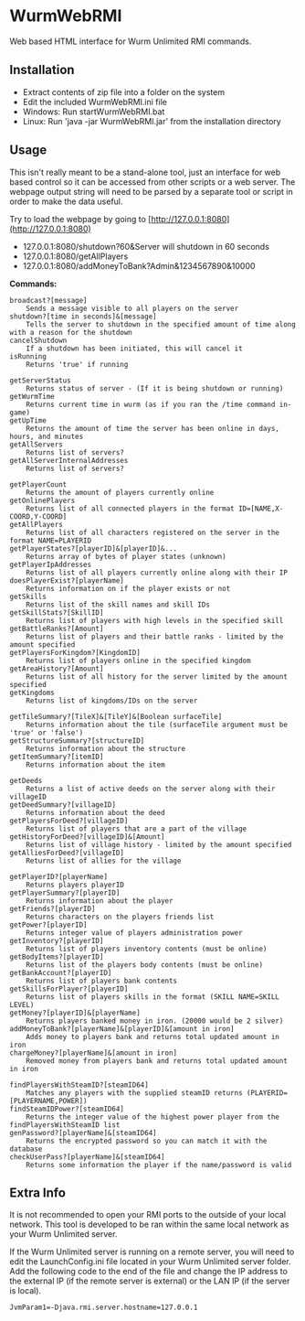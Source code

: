 # WurmWebRMI 
Web based HTML interface for Wurm Unlimited RMI commands.

## Installation
* Extract contents of zip file into a folder on the system
* Edit the included WurmWebRMI.ini file
* Windows: Run startWurmWebRMI.bat
* Linux: Run 'java -jar WurmWebRMI.jar' from the installation directory

## Usage
This isn't really meant to be a stand-alone tool, just an interface for web based control so it can be accessed from other scripts or a web server. The webpage output string will need to be parsed by a separate tool or script in order to make the data useful.

Try to load the webpage by going to [http://127.0.0.1:8080](http://127.0.0.1:8080)

* 127.0.0.1:8080/shutdown?60&Server will shutdown in 60 seconds
* 127.0.0.1:8080/getAllPlayers
* 127.0.0.1:8080/addMoneyToBank?Admin&1234567890&10000 

**Commands:**

```
broadcast?[message]
	Sends a message visible to all players on the server
shutdown?[time in seconds]&[message]
	Tells the server to shutdown in the specified amount of time along with a reason for the shutdown
cancelShutdown
	If a shutdown has been initiated, this will cancel it
isRunning
	Returns 'true' if running
	
getServerStatus
	Returns status of server - (If it is being shutdown or running)
getWurmTime
	Returns current time in wurm (as if you ran the /time command in-game)
getUpTime
	Returns the amount of time the server has been online in days, hours, and minutes
getAllServers
	Returns list of servers?
getAllServerInternalAddresses
	Returns list of servers?
	
getPlayerCount
	Returns the amount of players currently online
getOnlinePlayers
	Returns list of all connected players in the format ID=[NAME,X-COORD,Y-COORD]
getAllPlayers
	Returns list of all characters registered on the server in the format NAME=PLAYERID
getPlayerStates?[playerID]&[playerID]&...
	Returns array of bytes of player states (unknown)
getPlayerIpAddresses
	Returns list of all players currently online along with their IP
doesPlayerExist?[playerName]
	Returns information on if the player exists or not
getSkills
	Returns list of the skill names and skill IDs
getSkillStats?[SkillID]
	Returns list of players with high levels in the specified skill
getBattleRanks?[Amount]
	Returns list of players and their battle ranks - limited by the amount specified
getPlayersForKingdom?[KingdomID]
	Returns list of players online in the specified kingdom
getAreaHistory?[Amount]
	Returns list of all history for the server limited by the amount specified
getKingdoms
	Returns list of kingdoms/IDs on the server
	
getTileSummary?[TileX]&[TileY]&[Boolean surfaceTile]
	Returns information about the tile (surfaceTile argument must be 'true' or 'false')
getStructureSummary?[structureID]
	Returns information about the structure
getItemSummary?[itemID]
	Returns information about the item

getDeeds
	Returns a list of active deeds on the server along with their villageID
getDeedSummary?[villageID]
	Returns information about the deed
getPlayersForDeed?[villageID]
	Returns list of players that are a part of the village
getHistoryForDeed?[villageID]&[Amount]
	Returns list of village history - limited by the amount specified
getAlliesForDeed?[villageID]
	Returns list of allies for the village

getPlayerID?[playerName]
	Returns players playerID
getPlayerSummary?[playerID]
	Returns information about the player
getFriends?[playerID]
	Returns characters on the players friends list
getPower?[playerID]
	Returns integer value of players administration power
getInventory?[playerID]
	Returns list of players inventory contents (must be online)
getBodyItems?[playerID]
	Returns list of the players body contents (must be online)
getBankAccount?[playerID]
	Returns list of players bank contents
getSkillsForPlayer?[playerID]
	Returns list of players skills in the format (SKILL NAME=SKILL LEVEL)
getMoney?[playerID]&[playerName]
	Returns players banked money in iron. (20000 would be 2 silver)
addMoneyToBank?[playerName]&[playerID]&[amount in iron]
	Adds money to players bank and returns total updated amount in iron
chargeMoney?[playerName]&[amount in iron]
	Removed money from players bank and returns total updated amount in iron
	
findPlayersWithSteamID?[steamID64]
	Matches any players with the supplied steamID returns (PLAYERID=[PLAYERNAME,POWER])
findSteamIDPower?[steamID64]
	Returns the integer value of the highest power player from the findPlayersWithSteamID list
genPassword?[playerName]&[steamID64]
	Returns the encrypted password so you can match it with the database
checkUserPass?[playerName]&[steamID64]
	Returns some information the player if the name/password is valid

```

## Extra Info
It is not recommended to open your RMI ports to the outside of your local network. This tool is developed to be ran within the same local network as your Wurm Unlimited server.

If the Wurm Unlimited server is running on a remote server, you will need to edit the LaunchConfig.ini file located in your Wurm Unlimited server folder. Add the following code to the end of the file and change the IP address to the external IP (if the remote server is external) or the LAN IP (if the server is local).

```
JvmParam1=-Djava.rmi.server.hostname=127.0.0.1
```
